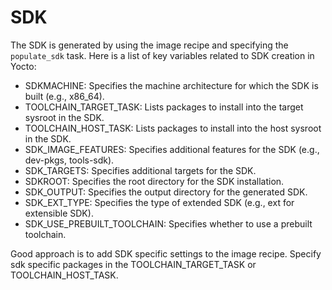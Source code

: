 # SDK

The SDK is generated by using the image recipe and specifying the `populate_sdk` task.
Here is a list of key variables related to SDK creation in Yocto:
- SDKMACHINE: Specifies the machine architecture for which the SDK is built (e.g., x86_64).
- TOOLCHAIN_TARGET_TASK: Lists packages to install into the target sysroot in the SDK.
- TOOLCHAIN_HOST_TASK: Lists packages to install into the host sysroot in the SDK.
- SDK_IMAGE_FEATURES: Specifies additional features for the SDK (e.g., dev-pkgs, tools-sdk).
- SDK_TARGETS: Specifies additional targets for the SDK.
- SDKROOT: Specifies the root directory for the SDK installation.
- SDK_OUTPUT: Specifies the output directory for the generated SDK.
- SDK_EXT_TYPE: Specifies the type of extended SDK (e.g., ext for extensible SDK).
- SDK_USE_PREBUILT_TOOLCHAIN: Specifies whether to use a prebuilt toolchain.

Good approach is to add SDK specific settings to the image recipe. Specify sdk specific
packages in the TOOLCHAIN_TARGET_TASK or TOOLCHAIN_HOST_TASK.

